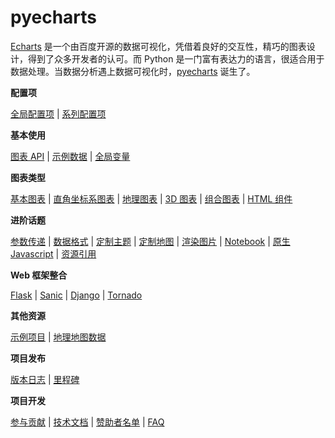 # pyecharts

[Echarts](https://github.com/ecomfe/echarts) 是一个由百度开源的数据可视化，凭借着良好的交互性，精巧的图表设计，得到了众多开发者的认可。而 Python 是一门富有表达力的语言，很适合用于数据处理。当数据分析遇上数据可视化时，[pyecharts](https://github.com/zening0809/nv-lib/pyecharts) 诞生了。

**配置项**

[全局配置项](zh-cn/global_options) | [系列配置项](zh-cn/series_options)

**基本使用**

[图表 API](zh-cn/chart_api) | [示例数据](zh-cn/demo_data) | [全局变量](zh-cn/global_vars)

**图表类型**

[基本图表](zh-cn/basic_charts) | [直角坐标系图表](zh-cn/rectangular_charts) | [地理图表](zh-cn/geography_charts) | [3D 图表](zh-cn/3d_charts) | [组合图表](zh-cn/composite_charts) | [HTML 组件](zh-cn/html_components)

**进阶话题**

[参数传递](zh-cn/parameters) | [数据格式](zh-cn/data_format) | [定制主题](zh-cn/themes) | [定制地图](zh-cn/maps) | [渲染图片](zh-cn/render_images) | [Notebook](zh-cn/notebook) | [原生 Javascript](zh-cn/javasrcipt) | [资源引用](zh-cn/assets_host)

**Web 框架整合**

 [Flask](zh-cn/web_flask) | [Sanic](zh-cn/web_sanic) | [Django](zh-cn/web_django) | [Tornado](zh-cn/web_tornado)

**其他资源**

[示例项目](https://github.com/zening0809/nv-lib/pyecharts-gallery) | [地理地图数据](zh-cn/datasets)

**项目发布**

[版本日志](zh-cn/changelog) | [里程碑](zh-cn/release-note/)

**项目开发**

[参与贡献](zh-cn/contribution) | [技术文档](zh-cn/technical) | [赞助者名单](zh-cn/donors)  | [FAQ](zh-cn/faq)
